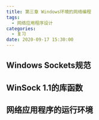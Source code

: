 ```yaml
---
title: 第三章 Windows环境的网络编程
tags:
  - 网络应用程序设计
categories:
  - 复习
date: 2020-09-17 15:30:00
---
```

## Windows Sockets规范
## WinSock 1.1的库函数
## 网络应用程序的运行环境
## 